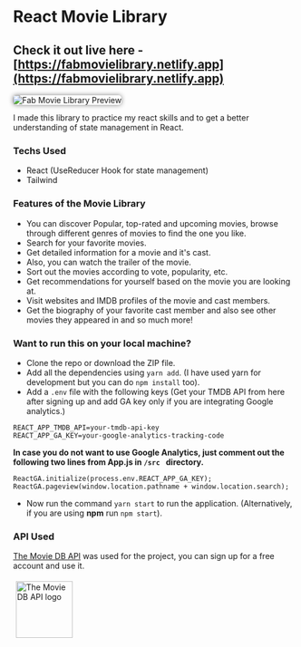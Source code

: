 # React Movie Library

## Check it out live here - [https://fabmovielibrary.netlify.app](https://fabmovielibrary.netlify.app)

<img src="./public/preview.png" alt="Fab Movie Library Preview" style="border-radius: 5px; box-shadow: 0 0 8px gray;">

I made this library to practice my react skills and to get a better understanding of state management in React.

### Techs Used

- React (UseReducer Hook for state management)
- Tailwind

### Features of the Movie Library

- You can discover Popular, top-rated and upcoming movies, browse through different genres of movies to find the one you like.
- Search for your favorite movies.
- Get detailed information for a movie and it's cast.
- Also, you can watch the trailer of the movie.
- Sort out the movies according to vote, popularity, etc.
- Get recommendations for yourself based on the movie you are looking at.
- Visit websites and IMDB profiles of the movie and cast members.
- Get the biography of your favorite cast member and also see other movies they appeared in and so much more!

### Want to run this on your local machine?

- Clone the repo or download the ZIP file.
- Add all the dependencies using `yarn add`. (I have used yarn for development but you can do `npm install` too).
- Add a `.env` file with the following keys (Get your TMDB API from here after signing up and add GA key only if you are integrating Google analytics.)

```
REACT_APP_TMDB_API=your-tmdb-api-key
REACT_APP_GA_KEY=your-google-analytics-tracking-code
```

**In case you do not want to use Google Analytics, just comment out the following two lines from App.js in `/src ` directory.**

```
ReactGA.initialize(process.env.REACT_APP_GA_KEY);
ReactGA.pageview(window.location.pathname + window.location.search);
```

- Now run the command `yarn start` to run the application. (Alternatively, if you are using **npm** run `npm start`).

### API Used

[The Movie DB API](https://www.themoviedb.org/documentation/api) was used for the project, you can sign up for a free account and use it.

<img src="./src/assets/TMDBLogoDark.svg" alt="The Movie DB API logo"  style="width:100px; height=100px; margin: 5px;">
